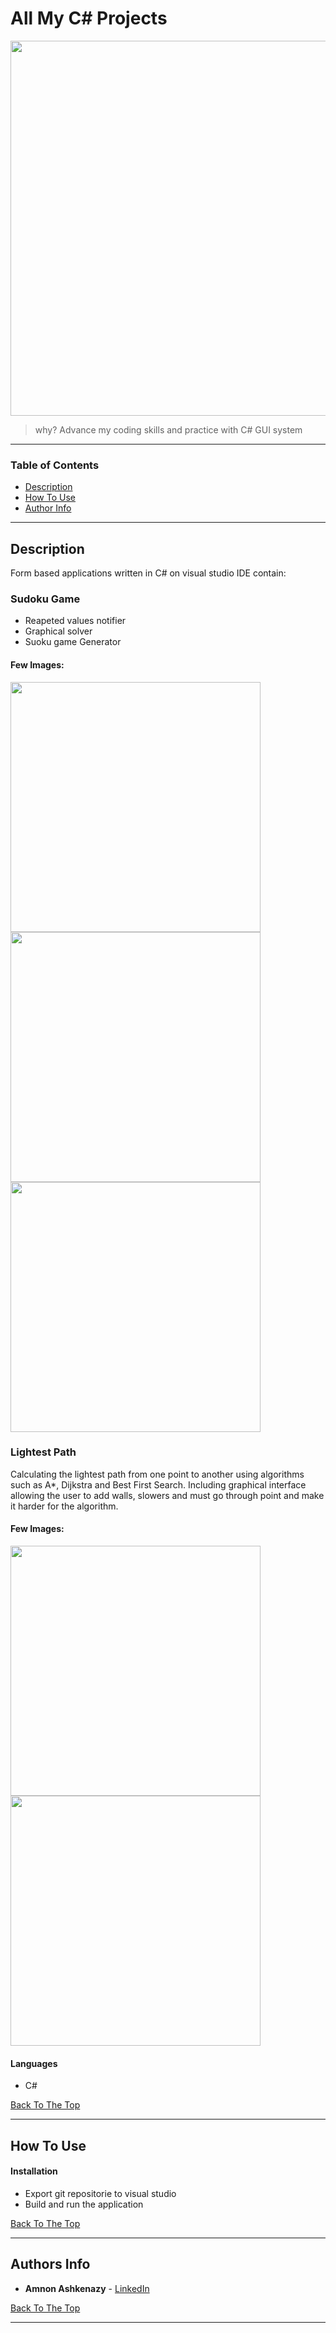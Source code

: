 # All My C# Projects

<p align="center"><img src="https://user-images.githubusercontent.com/58009020/82718018-9109d180-9ca8-11ea-80bc-5d29a74f5219.png" width = "600"/></p>

> why? Advance my coding skills and practice with C# GUI system

---

### Table of Contents

- [Description](#description)
- [How To Use](#How-To-Use)
- [Author Info](#author-info)

---

## Description

Form based applications written in C# on visual studio IDE contain:

### Sudoku Game
 - Reapeted values notifier 
 - Graphical solver 
 - Suoku game Generator

#### Few Images:

<img src="https://user-images.githubusercontent.com/58009020/82718359-bb5c8e80-9caa-11ea-8824-871e558a37b0.png" width = "400"/>
<img src="https://user-images.githubusercontent.com/58009020/82718333-91a36780-9caa-11ea-8f6c-965a0b2668a9.png" width = "400"/>
<img src="https://user-images.githubusercontent.com/58009020/82718475-65d4b180-9cab-11ea-9dff-c9cb119ac2dd.png" width = "400"/>

### Lightest Path
Calculating the lightest path from one point to another using algorithms such as A*, Dijkstra and Best First Search.
Including graphical interface allowing the user to add walls, slowers and must go through point and make it harder for the algorithm.

#### Few Images:

<img src="https://user-images.githubusercontent.com/58009020/82718698-b39de980-9cac-11ea-9e2b-21aeda6ef510.png" width = "400"/>
<img src="https://user-images.githubusercontent.com/58009020/82718850-e0063580-9cad-11ea-9a0a-5ef19ba1c4a2.png" width = "400"/>


#### Languages

- C#

[Back To The Top](#Table-of-Contents)

---

## How To Use

#### Installation

- Export git repositorie to visual studio
- Build and run the application

[Back To The Top](#Table-of-Contents)

---

## Authors Info

* **Amnon Ashkenazy** - [LinkedIn](https://www.linkedin.com/in/amnon-ashkenazy-a1590b181/)

[Back To The Top](#Table-of-Contents)

---
